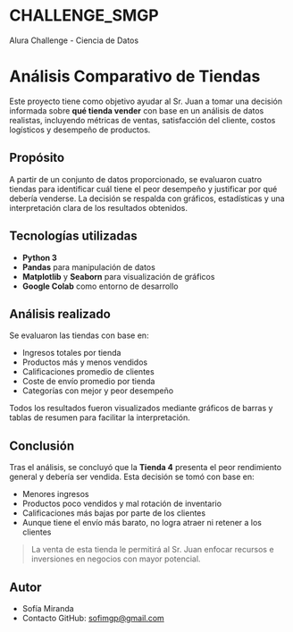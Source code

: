 # CHALLENGE_SMGP
Alura Challenge - Ciencia de Datos

# Análisis Comparativo de Tiendas

Este proyecto tiene como objetivo ayudar al Sr. Juan a tomar una decisión informada sobre **qué tienda vender** con base en un análisis de datos realistas, incluyendo métricas de ventas, satisfacción del cliente, costos logísticos y desempeño de productos.

## Propósito

A partir de un conjunto de datos proporcionado, se evaluaron cuatro tiendas para identificar cuál tiene el peor desempeño y justificar por qué debería venderse. La decisión se respalda con gráficos, estadísticas y una interpretación clara de los resultados obtenidos.

## Tecnologías utilizadas

- **Python 3**
- **Pandas** para manipulación de datos
- **Matplotlib** y **Seaborn** para visualización de gráficos
- **Google Colab** como entorno de desarrollo

## Análisis realizado

Se evaluaron las tiendas con base en:

- Ingresos totales por tienda
- Productos más y menos vendidos
- Calificaciones promedio de clientes
- Coste de envío promedio por tienda
- Categorías con mejor y peor desempeño

Todos los resultados fueron visualizados mediante gráficos de barras y tablas de resumen para facilitar la interpretación.

## Conclusión

Tras el análisis, se concluyó que la **Tienda 4** presenta el peor rendimiento general y debería ser vendida. Esta decisión se tomó con base en:

- Menores ingresos
- Productos poco vendidos y mal rotación de inventario
- Calificaciones más bajas por parte de los clientes
- Aunque tiene el envío más barato, no logra atraer ni retener a los clientes

> La venta de esta tienda le permitirá al Sr. Juan enfocar recursos e inversiones en negocios con mayor potencial.


##  Autor

- Sofía Miranda
- Contacto GitHub: sofimgp@gmail.com


